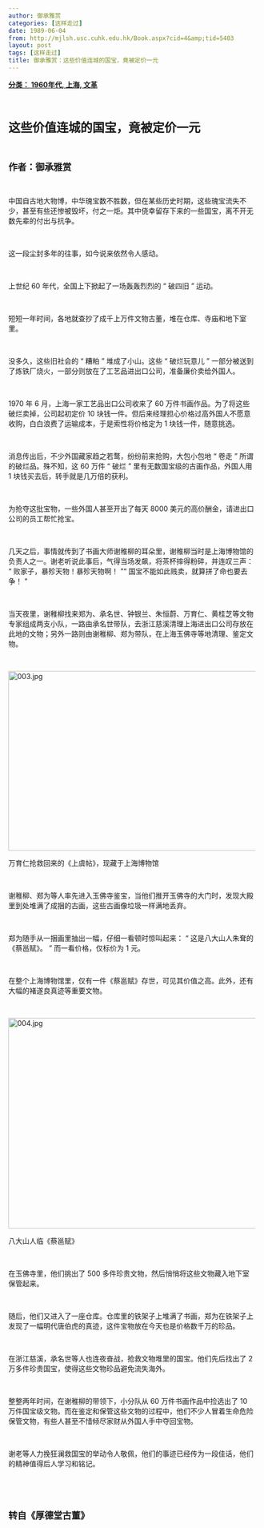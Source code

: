 ```yaml
---
author: 御承雅赏
categories: [这样走过]
date: 1989-06-04
from: http://mjlsh.usc.cuhk.edu.hk/Book.aspx?cid=4&amp;tid=5403
layout: post
tags: [这样走过]
title: 御承雅赏：这些价值连城的国宝，竟被定价一元
---
```


<div style="margin: 15px 10px 10px 0px;">
<div>
<span id="ctl00_ContentPlaceHolder1_chapter1_SubjectLabel" style="font-weight:bold;text-decoration:underline;">
   分类： 1960年代, 上海, 文革
  </span>
</div>
<p class="p1">
<b>
<font size="5">
<span class="s1">
</span>
<br/>
</font>
</b>
</p>
<p class="p2">
<span class="s1">
<b>
<font size="5">
     这些价值连城的国宝，竟被定价一元
    </font>
</b>
</span>
</p>
<p class="p1">
<b>
<font size="4">
<span class="s1">
</span>
<br/>
</font>
</b>
</p>
<p class="p2">
<span class="s1">
<b>
<font size="4">
     作者：御承雅赏
    </font>
</b>
</span>
</p>
<p class="p1">
<span class="s1">
</span>
<br/>
</p>
<p class="p2">
<span class="s1">
   中国自古地大物博，中华瑰宝数不胜数，但在某些历史时期，这些瑰宝流失不少，甚至有些还惨被毁坏，付之一炬。其中侥幸留存下来的一些国宝，离不开无数先辈的付出与抗争。
  </span>
</p>
<p class="p1">
<span class="s1">
</span>
<br/>
</p>
<p class="p2">
<span class="s1">
   这一段尘封多年的往事，如今说来依然令人感动。
  </span>
</p>
<p class="p1">
<span class="s1">
</span>
<br/>
</p>
<p class="p2">
<span class="s1">
   上世纪
  </span>
<span class="s2">
   60
  </span>
<span class="s1">
   年代，全国上下掀起了一场轰轰烈烈的
  </span>
<span class="s2">
   “
  </span>
<span class="s1">
   破四旧
  </span>
<span class="s2">
   ”
  </span>
<span class="s1">
   运动。
  </span>
</p>
<p class="p1">
<span class="s1">
</span>
<br/>
</p>
<p class="p2">
<span class="s1">
   短短一年时间，各地就查抄了成千上万件文物古董，堆在仓库、寺庙和地下室里。
  </span>
</p>
<p class="p1">
<span class="s1">
</span>
<br/>
</p>
<p class="p2">
<span class="s1">
   没多久，这些旧社会的
  </span>
<span class="s2">
   “
  </span>
<span class="s1">
   糟粕
  </span>
<span class="s2">
   ”
  </span>
<span class="s1">
   堆成了小山。这些
  </span>
<span class="s2">
   “
  </span>
<span class="s1">
   破烂玩意儿
  </span>
<span class="s2">
   ”
  </span>
<span class="s1">
   一部分被送到了炼铁厂烧火，一部分则放在了工艺品进出口公司，准备廉价卖给外国人。
  </span>
</p>
<p class="p1">
<span class="s1">
</span>
<br/>
</p>
<p class="p2">
<span class="s2">
   1970
  </span>
<span class="s1">
   年
  </span>
<span class="s2">
   6
  </span>
<span class="s1">
   月，上海一家工艺品出口公司收来了
  </span>
<span class="s2">
   60
  </span>
<span class="s1">
   万件书画作品。为了将这些破烂卖掉，公司起初定价
  </span>
<span class="s2">
   10
  </span>
<span class="s1">
   块钱一件。但后来经理担心价格过高外国人不愿意收购，白白浪费了运输成本，于是索性将价格定为
  </span>
<span class="s2">
   1
  </span>
<span class="s1">
   块钱一件，随意挑选。
  </span>
</p>
<p class="p1">
<span class="s1">
</span>
<br/>
</p>
<p class="p2">
<span class="s1">
   消息传出后，不少外国藏家趋之若鹜，纷纷前来抢购，大包小包地
  </span>
<span class="s2">
   “
  </span>
<span class="s1">
   卷走
  </span>
<span class="s2">
   ”
  </span>
<span class="s1">
   所谓的破烂品。殊不知，这
  </span>
<span class="s2">
   60
  </span>
<span class="s1">
   万件
  </span>
<span class="s2">
   “
  </span>
<span class="s1">
   破烂
  </span>
<span class="s2">
   ”
  </span>
<span class="s1">
   里有无数国宝级的古画作品，外国人用
  </span>
<span class="s2">
   1
  </span>
<span class="s1">
   块钱买去后，转手就是几万倍的获利。
  </span>
</p>
<p class="p1">
<span class="s1">
</span>
<br/>
</p>
<p class="p2">
<span class="s1">
   为抢夺这批宝物，一些外国人甚至开出了每天
  </span>
<span class="s2">
   8000
  </span>
<span class="s1">
   美元的高价酬金，请进出口公司的员工帮忙抢宝。
  </span>
</p>
<p class="p1">
<span class="s1">
</span>
<br/>
</p>
<p class="p2">
<span class="s1">
   几天之后，事情就传到了书画大师谢稚柳的耳朵里，谢稚柳当时是上海博物馆的负责人之一。谢老听说此事后，气得当场发飙，将茶杯摔得粉碎，并连叹三声：
  </span>
<span class="s2">
   “
  </span>
<span class="s1">
   败家子，暴殄天物！暴殄天物啊！
  </span>
<span class="s2">
   ”“
  </span>
<span class="s1">
   国宝不能如此贱卖，就算拼了命也要去争！
  </span>
<span class="s2">
   ”
  </span>
</p>
<p class="p1">
<span class="s1">
</span>
<br/>
</p>
<p class="p2">
<span class="s1">
   当天夜里，谢稚柳找来郑为、承名世、钟银兰、朱恒蔚、万育仁、黄桂芝等文物专家组成两支小队，一路由承名世带队，去浙江慈溪清理上海进出口公司存放在此地的文物；另外一路则由谢稚柳、郑为带队，在上海玉佛寺等地清理、鉴定文物。
  </span>
</p>
<p class="p1">
<span class="s1">
</span>
<br/>
</p>
<p class="p3">
<span class="s1">
<img alt="003.jpg" border="0" height="359" src="https://i.imgur.com/CMmOzVN.jpeg" width="550"/>
</span>
</p>
<p class="p2">
<span class="s1">
   万育仁抢救回来的《上虞帖》，现藏于上海博物馆
  </span>
</p>
<p class="p1">
<span class="s1">
</span>
<br/>
</p>
<p class="p2">
<span class="s1">
   谢稚柳、郑为等人率先进入玉佛寺鉴宝，当他们推开玉佛寺的大门时，发现大殿里到处堆满了成捆的古画，这些古画像垃圾一样满地丢弃。
  </span>
</p>
<p class="p1">
<span class="s1">
</span>
<br/>
</p>
<p class="p2">
<span class="s1">
   郑为随手从一捆画里抽出一幅，仔细一看顿时惊叫起来：
  </span>
<span class="s2">
   “
  </span>
<span class="s1">
   这是八大山人朱耷的《蔡邕赋》。
  </span>
<span class="s2">
   ”
  </span>
<span class="s1">
   而一看价格，仅标价为
  </span>
<span class="s2">
   1
  </span>
<span class="s1">
   元。
  </span>
</p>
<p class="p1">
<span class="s1">
</span>
<br/>
</p>
<p class="p2">
<span class="s1">
   在整个上海博物馆里，仅有一件《蔡邕赋》存世，可见其价值之高。此外，还有大幅的褚遂良真迹等重要文物。
  </span>
</p>
<p class="p1">
<span class="s1">
</span>
<br/>
</p>
<p class="p3">
<span class="s1">
<img alt="004.jpg" border="0" height="421" src="https://i.imgur.com/Nhm1i1A.jpeg" width="550"/>
</span>
</p>
<p class="p2">
<span class="s1">
   八大山人临《蔡邕赋》
  </span>
</p>
<p class="p1">
<span class="s1">
</span>
<br/>
</p>
<p class="p2">
<span class="s1">
   在玉佛寺里，他们挑出了
  </span>
<span class="s2">
   500
  </span>
<span class="s1">
   多件珍贵文物，然后悄悄将这些文物藏入地下室保管起来。
  </span>
</p>
<p class="p1">
<span class="s1">
</span>
<br/>
</p>
<p class="p2">
<span class="s1">
   随后，他们又进入了一座仓库。仓库里的铁架子上堆满了书画，郑为在铁架子上发现了一幅明代唐伯虎的真迹，这件宝物放在今天也是价格数千万的珍品。
  </span>
</p>
<p class="p1">
<span class="s1">
</span>
<br/>
</p>
<p class="p2">
<span class="s1">
   在浙江慈溪，承名世等人也连夜奋战，抢救文物堆里的国宝。他们先后找出了
  </span>
<span class="s2">
   2
  </span>
<span class="s1">
   万多件珍贵国宝，使得这些文物珍品避免流失海外。
  </span>
</p>
<p class="p1">
<span class="s1">
</span>
<br/>
</p>
<p class="p2">
<span class="s1">
   整整两年时间，在谢稚柳的带领下，小分队从
  </span>
<span class="s2">
   60
  </span>
<span class="s1">
   万件书画作品中捡选出了
  </span>
<span class="s2">
   10
  </span>
<span class="s1">
   万件国宝级文物。而在鉴定和保管这些文物的过程中，他们不少人冒着生命危险保管文物，有些人甚至不惜倾尽家财从外国人手中夺回宝物。
  </span>
</p>
<p class="p1">
<span class="s1">
</span>
<br/>
</p>
<p class="p2">
<span class="s1">
   谢老等人力挽狂澜救国宝的举动令人敬佩，他们的事迹已经传为一段佳话，他们的精神值得后人学习和铭记。
  </span>
</p>
<p class="p1">
<span class="s1">
</span>
<br/>
</p>
<p class="p1">
<b>
<font size="4">
<span class="s1">
</span>
<br/>
</font>
</b>
</p>
<p class="p2">
<span class="s1">
<b>
<font size="4">
     转自《厚德堂古董》
    </font>
</b>
</span>
</p>
</div>
